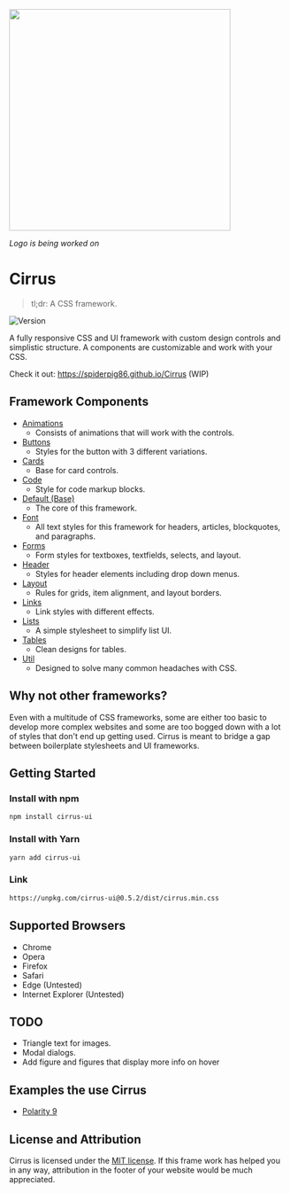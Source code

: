 <img src="http://i.imgur.com/jpowijz.png" width="400">


*Logo is being worked on*

# Cirrus
>tl;dr: A CSS framework.

![Version](https://img.shields.io/badge/version-v0.5.2-orange.svg "v.0.5.2")

A fully responsive CSS and UI framework with custom design controls and simplistic structure. A components are customizable and work with your CSS.

Check it out: https://spiderpig86.github.io/Cirrus (WIP)

## Framework Components
* [Animations](https://github.com/Spiderpig86/Cirrus/blob/master/src/animations.css "Animations")
  * Consists of animations that will work with the controls.
* [Buttons](https://github.com/Spiderpig86/Cirrus/blob/master/src/button.css "Buttons")
  * Styles for the button with 3 different variations.
* [Cards](https://github.com/Spiderpig86/Cirrus/blob/master/src/card.css "Cards")
  * Base for card controls.
* [Code](https://github.com/Spiderpig86/Cirrus/blob/master/src/code.css "Code")
  * Style for code markup blocks.
* [Default (Base)](https://github.com/Spiderpig86/Cirrus/blob/master/src/default.css "Default")
  * The core of this framework.
* [Font](https://github.com/Spiderpig86/Cirrus/blob/master/src/font.css "Font")
  * All text styles for this framework for headers, articles, blockquotes, and paragraphs.
* [Forms](https://github.com/Spiderpig86/Cirrus/blob/master/src/forms.css "Forms")
  * Form styles for textboxes, textfields, selects, and layout.
* [Header](https://github.com/Spiderpig86/Cirrus/blob/master/src/header.css "Header")
  * Styles for header elements including drop down menus.
* [Layout](https://github.com/Spiderpig86/Cirrus/blob/master/src/layout.css "Layout")
  * Rules for grids, item alignment, and layout borders.
* [Links](https://github.com/Spiderpig86/Cirrus/blob/master/src/links.css "Links")
  * Link styles with different effects.
* [Lists](https://github.com/Spiderpig86/Cirrus/blob/master/src/lists.css "Lists")
  * A simple stylesheet to simplify list UI.
* [Tables](https://github.com/Spiderpig86/Cirrus/blob/master/src/table.css "Tables")
  * Clean designs for tables.
* [Util](https://github.com/Spiderpig86/Cirrus/blob/master/src/util.css "Utils")
  * Designed to solve many common headaches with CSS.

## Why not other frameworks?
Even with a multitude of CSS frameworks, some are either too basic to develop more complex websites and some are too bogged down with a lot of styles that don't end up getting used. Cirrus is meant to bridge a gap between boilerplate stylesheets and UI frameworks.

## Getting Started
### Install with npm
```
npm install cirrus-ui
```
### Install with Yarn
```
yarn add cirrus-ui
```
### Link
```html
https://unpkg.com/cirrus-ui@0.5.2/dist/cirrus.min.css
```

## Supported Browsers
* Chrome
* Opera
* Firefox
* Safari
* Edge (Untested)
* Internet Explorer (Untested)

## TODO
* Triangle text for images.
* Modal dialogs.
* Add figure and figures that display more info on hover

## Examples the use Cirrus
* [Polarity 9](http://polarity.x10.mx/browser "Polarity 9 Promo Page")

## License and Attribution
Cirrus is licensed under the [MIT license](https://github.com/Spiderpig86/Cirrus/blob/master/LICENSE "MIT License"). If this frame work has helped you in any way, attribution in the footer of your website would be much appreciated.
